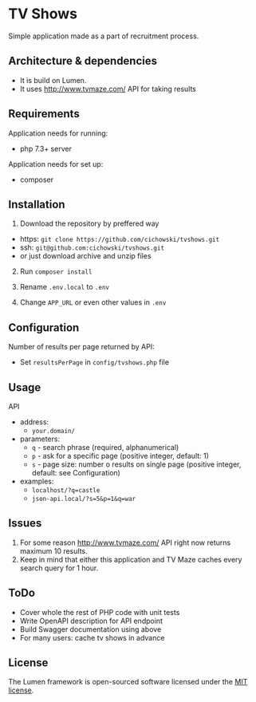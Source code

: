 # TV Shows
Simple application made as a part of recruitment process.
 
## Architecture & dependencies

- It is build on Lumen.
- It uses http://www.tvmaze.com/ API for taking results

## Requirements

Application needs for running:
- php 7.3+ server

Application needs for set up:
- composer

## Installation

1. Download the repository by preffered way

- https: `git clone https://github.com/cichowski/tvshows.git`
- ssh: `git@github.com:cichowski/tvshows.git`
- or just download archive and unzip files
 
2. Run `composer install`

3. Rename `.env.local` to `.env`

4. Change `APP_URL` or even other values in `.env`

## Configuration

Number of results per page returned by API:
- Set `resultsPerPage` in `config/tvshows.php` file

## Usage

API
- address:
    - `your.domain/`
- parameters:
    - `q` - search phrase (required, alphanumerical)
    - `p` - ask for a specific page (positive integer, default: 1)
    - `s` - page size: number o results on single page (positive integer, default: see Configuration)
- examples:
    - `localhost/?q=castle`
    - `json-api.local/?s=5&p=1&q=war`    
       

## Issues

1. For some reason http://www.tvmaze.com/ API right now returns maximum 10 results.
2. Keep in mind that either this application and TV Maze caches every search query for 1 hour.

## ToDo

* Cover whole the rest of PHP code with unit tests 
* Write OpenAPI description for API endpoint
* Build Swagger documentation using above
* For many users: cache tv shows in advance 

## License

The Lumen framework is open-sourced software licensed under the [MIT license](https://opensource.org/licenses/MIT).
